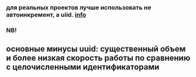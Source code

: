 
### для реальных проектов лучше использовать не автоинкремент, а uiid. [info](https://habr.com/ru/articles/760272/)

### NB!
## основные минусы uuid: существенный объем и более низкая скорость работы по сравнению с целочисленными идентификаторами